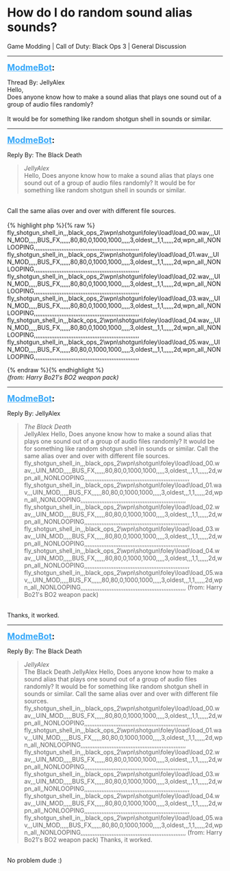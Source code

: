 # How do I do random sound alias sounds?
Game Modding | Call of Duty: Black Ops 3 | General Discussion

---
<strong style="font-size: 1.4em;"><span style="text-decoration: underline;text-decoration-color: #34a7f9;"><span style="color:#34a7f9;">ModmeBot</span></span>:</strong>

<p>Thread By: JellyAlex<br />Hello,<br />Does anyone know how to make a sound alias that plays one sound out of a group of audio files randomly?<br /> <br />It would be for something like random shotgun shell in sounds or similar.</p>

---
<strong style="font-size: 1.4em;"><span style="text-decoration: underline;text-decoration-color: #34a7f9;"><span style="color:#34a7f9;">ModmeBot</span></span>:</strong>

<p>Reply By: The Black Death<br /><blockquote><em>JellyAlex</em><br />Hello, Does anyone know how to make a sound alias that plays one sound out of a group of audio files randomly?   It would be for something like random shotgun shell in sounds or similar.</blockquote><br /> Call the same alias over and over with different file sources.<br /> <br />{% highlight php %}{% raw %}
fly_shotgun_shell_in,,,black_ops_2\wpn\shotgun\foley\load\load_00.wav,,,UIN_MOD,,,,,BUS_FX,,,,,,80,80,0,1000,1000,,,,,3,oldest,,,1,1,,,,,,2d,wpn_all,,NONLOOPING,,,,,,,,,,,,,,,,,,,,,,,,,,,,,,,,,,,,,,,,,,,,,,,,,,,,,,,,,,,,,
fly_shotgun_shell_in,,,black_ops_2\wpn\shotgun\foley\load\load_01.wav,,,UIN_MOD,,,,,BUS_FX,,,,,,80,80,0,1000,1000,,,,,3,oldest,,,1,1,,,,,,2d,wpn_all,,NONLOOPING,,,,,,,,,,,,,,,,,,,,,,,,,,,,,,,,,,,,,,,,,,,,,,,,,,,,,,,,,,,,,
fly_shotgun_shell_in,,,black_ops_2\wpn\shotgun\foley\load\load_02.wav,,,UIN_MOD,,,,,BUS_FX,,,,,,80,80,0,1000,1000,,,,,3,oldest,,,1,1,,,,,,2d,wpn_all,,NONLOOPING,,,,,,,,,,,,,,,,,,,,,,,,,,,,,,,,,,,,,,,,,,,,,,,,,,,,,,,,,,,,,
fly_shotgun_shell_in,,,black_ops_2\wpn\shotgun\foley\load\load_03.wav,,,UIN_MOD,,,,,BUS_FX,,,,,,80,80,0,1000,1000,,,,,3,oldest,,,1,1,,,,,,2d,wpn_all,,NONLOOPING,,,,,,,,,,,,,,,,,,,,,,,,,,,,,,,,,,,,,,,,,,,,,,,,,,,,,,,,,,,,,
fly_shotgun_shell_in,,,black_ops_2\wpn\shotgun\foley\load\load_04.wav,,,UIN_MOD,,,,,BUS_FX,,,,,,80,80,0,1000,1000,,,,,3,oldest,,,1,1,,,,,,2d,wpn_all,,NONLOOPING,,,,,,,,,,,,,,,,,,,,,,,,,,,,,,,,,,,,,,,,,,,,,,,,,,,,,,,,,,,,,
fly_shotgun_shell_in,,,black_ops_2\wpn\shotgun\foley\load\load_05.wav,,,UIN_MOD,,,,,BUS_FX,,,,,,80,80,0,1000,1000,,,,,3,oldest,,,1,1,,,,,,2d,wpn_all,,NONLOOPING,,,,,,,,,,,,,,,,,,,,,,,,,,,,,,,,,,,,,,,,,,,,,,,,,,,,,,,,,,,,,

{% endraw %}{% endhighlight %}
 <br /><em>(from: Harry Bo21&#39;s BO2 weapon pack)</em></p>

---
<strong style="font-size: 1.4em;"><span style="text-decoration: underline;text-decoration-color: #34a7f9;"><span style="color:#34a7f9;">ModmeBot</span></span>:</strong>

<p>Reply By: JellyAlex<br /><blockquote><em>The Black Death</em><br />JellyAlex Hello, Does anyone know how to make a sound alias that plays one sound out of a group of audio files randomly?   It would be for something like random shotgun shell in sounds or similar.  Call the same alias over and over with different file sources.   fly_shotgun_shell_in,,,black_ops_2\wpn\shotgun\foley\load\load_00.wav,,,UIN_MOD,,,,,BUS_FX,,,,,,80,80,0,1000,1000,,,,,3,oldest,,,1,1,,,,,,2d,wpn_all,,NONLOOPING,,,,,,,,,,,,,,,,,,,,,,,,,,,,,,,,,,,,,,,,,,,,,,,,,,,,,,,,,,,,, fly_shotgun_shell_in,,,black_ops_2\wpn\shotgun\foley\load\load_01.wav,,,UIN_MOD,,,,,BUS_FX,,,,,,80,80,0,1000,1000,,,,,3,oldest,,,1,1,,,,,,2d,wpn_all,,NONLOOPING,,,,,,,,,,,,,,,,,,,,,,,,,,,,,,,,,,,,,,,,,,,,,,,,,,,,,,,,,,,,, fly_shotgun_shell_in,,,black_ops_2\wpn\shotgun\foley\load\load_02.wav,,,UIN_MOD,,,,,BUS_FX,,,,,,80,80,0,1000,1000,,,,,3,oldest,,,1,1,,,,,,2d,wpn_all,,NONLOOPING,,,,,,,,,,,,,,,,,,,,,,,,,,,,,,,,,,,,,,,,,,,,,,,,,,,,,,,,,,,,, fly_shotgun_shell_in,,,black_ops_2\wpn\shotgun\foley\load\load_03.wav,,,UIN_MOD,,,,,BUS_FX,,,,,,80,80,0,1000,1000,,,,,3,oldest,,,1,1,,,,,,2d,wpn_all,,NONLOOPING,,,,,,,,,,,,,,,,,,,,,,,,,,,,,,,,,,,,,,,,,,,,,,,,,,,,,,,,,,,,, fly_shotgun_shell_in,,,black_ops_2\wpn\shotgun\foley\load\load_04.wav,,,UIN_MOD,,,,,BUS_FX,,,,,,80,80,0,1000,1000,,,,,3,oldest,,,1,1,,,,,,2d,wpn_all,,NONLOOPING,,,,,,,,,,,,,,,,,,,,,,,,,,,,,,,,,,,,,,,,,,,,,,,,,,,,,,,,,,,,, fly_shotgun_shell_in,,,black_ops_2\wpn\shotgun\foley\load\load_05.wav,,,UIN_MOD,,,,,BUS_FX,,,,,,80,80,0,1000,1000,,,,,3,oldest,,,1,1,,,,,,2d,wpn_all,,NONLOOPING,,,,,,,,,,,,,,,,,,,,,,,,,,,,,,,,,,,,,,,,,,,,,,,,,,,,,,,,,,,,,   (from: Harry Bo21&#39;s BO2 weapon pack)</blockquote><br /> Thanks, it worked.</p>

---
<strong style="font-size: 1.4em;"><span style="text-decoration: underline;text-decoration-color: #34a7f9;"><span style="color:#34a7f9;">ModmeBot</span></span>:</strong>

<p>Reply By: The Black Death<br /><blockquote><em>JellyAlex</em><br />The Black Death JellyAlex Hello, Does anyone know how to make a sound alias that plays one sound out of a group of audio files randomly?   It would be for something like random shotgun shell in sounds or similar.  Call the same alias over and over with different file sources.   fly_shotgun_shell_in,,,black_ops_2\wpn\shotgun\foley\load\load_00.wav,,,UIN_MOD,,,,,BUS_FX,,,,,,80,80,0,1000,1000,,,,,3,oldest,,,1,1,,,,,,2d,wpn_all,,NONLOOPING,,,,,,,,,,,,,,,,,,,,,,,,,,,,,,,,,,,,,,,,,,,,,,,,,,,,,,,,,,,,, fly_shotgun_shell_in,,,black_ops_2\wpn\shotgun\foley\load\load_01.wav,,,UIN_MOD,,,,,BUS_FX,,,,,,80,80,0,1000,1000,,,,,3,oldest,,,1,1,,,,,,2d,wpn_all,,NONLOOPING,,,,,,,,,,,,,,,,,,,,,,,,,,,,,,,,,,,,,,,,,,,,,,,,,,,,,,,,,,,,, fly_shotgun_shell_in,,,black_ops_2\wpn\shotgun\foley\load\load_02.wav,,,UIN_MOD,,,,,BUS_FX,,,,,,80,80,0,1000,1000,,,,,3,oldest,,,1,1,,,,,,2d,wpn_all,,NONLOOPING,,,,,,,,,,,,,,,,,,,,,,,,,,,,,,,,,,,,,,,,,,,,,,,,,,,,,,,,,,,,, fly_shotgun_shell_in,,,black_ops_2\wpn\shotgun\foley\load\load_03.wav,,,UIN_MOD,,,,,BUS_FX,,,,,,80,80,0,1000,1000,,,,,3,oldest,,,1,1,,,,,,2d,wpn_all,,NONLOOPING,,,,,,,,,,,,,,,,,,,,,,,,,,,,,,,,,,,,,,,,,,,,,,,,,,,,,,,,,,,,, fly_shotgun_shell_in,,,black_ops_2\wpn\shotgun\foley\load\load_04.wav,,,UIN_MOD,,,,,BUS_FX,,,,,,80,80,0,1000,1000,,,,,3,oldest,,,1,1,,,,,,2d,wpn_all,,NONLOOPING,,,,,,,,,,,,,,,,,,,,,,,,,,,,,,,,,,,,,,,,,,,,,,,,,,,,,,,,,,,,, fly_shotgun_shell_in,,,black_ops_2\wpn\shotgun\foley\load\load_05.wav,,,UIN_MOD,,,,,BUS_FX,,,,,,80,80,0,1000,1000,,,,,3,oldest,,,1,1,,,,,,2d,wpn_all,,NONLOOPING,,,,,,,,,,,,,,,,,,,,,,,,,,,,,,,,,,,,,,,,,,,,,,,,,,,,,,,,,,,,,   (from: Harry Bo21&#39;s BO2 weapon pack)  Thanks, it worked.</blockquote><br /> No problem dude :)</p>
